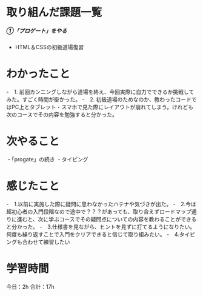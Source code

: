 # 取り組んだ課題一覧
#####  ①「プロゲート」をやる
- HTML＆CSSの初級道場復習

# わかったこと
-　1. 前回カンニングしながら道場を終え、今回実際に自力でできるか挑戦してみた。すごく時間が掛かった。
-　2. 初級道場のためなのか、教わったコードではPC上とタブレット・スマホで見た際にレイアウトが崩れてしまう。けれども次のコースでその内容を勉強すると分かった。

# 次やること
・「progate」の続き
・タイピング

# 感じたこと
-　1.以前に実施した際に疑問に思わなかったハテナや気づきが出た。
-　2.今は超初心者の入門段階なので途中で？？？があっても、取り合えずロードマップ通りに進むと、次に学ぶコースでその疑問点についての内容を教わることができると分かった。
-　3.仕様書を見ながら、ヒントを見ずに打てるようになりたい。何度も繰り返すことで入門をクリアできると信じて取り組みたい。
-　4.タイピングも合わせて練習したい

# 学習時間
今日：2h 合計：17h
